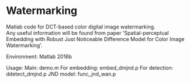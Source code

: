 # Watermarking
Matlab code for DCT-based color digital image watermarking.   
Any useful information will be found from paper 'Spatial-perceptual Embedding with Robust Just Noticeable Difference Model for Color Image Watermarking'.

Environment:
Matlab 2016b

Usage:
Main: demo.m
For embedding: embed_dmjnd.p
For detection: ddetect_dmjnd.p
JND model: func_jnd_wan.p
